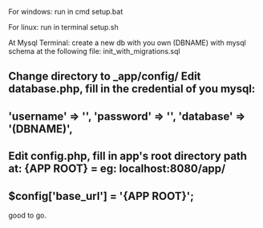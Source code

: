 For windows:
run in cmd setup.bat

For linux: 
run in terminal setup.sh

At Mysql Terminal:
create a new db with you own (DBNAME) with mysql schema at the following file:
init_with_migrations.sql

Change directory to _app/config/
Edit database.php,
fill in the credential of you mysql:
--------------------------------------------------
'username' => '',
'password' => '',
'database' => '(DBNAME)',
--------------------------------------------------

Edit config.php,
fill in app's root directory path at: 
{APP ROOT} = eg: localhost:8080/app/
--------------------------------------------------
$config['base_url'] = '{APP ROOT}';
--------------------------------------------------


good to go.
